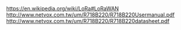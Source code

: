 https://en.wikipedia.org/wiki/LoRa#LoRaWAN
http://www.netvox.com.tw/um/R718B220/R718B220Usermanual.pdf
http://www.netvox.com.tw/um/R718B220/R718B220datasheet.pdf
